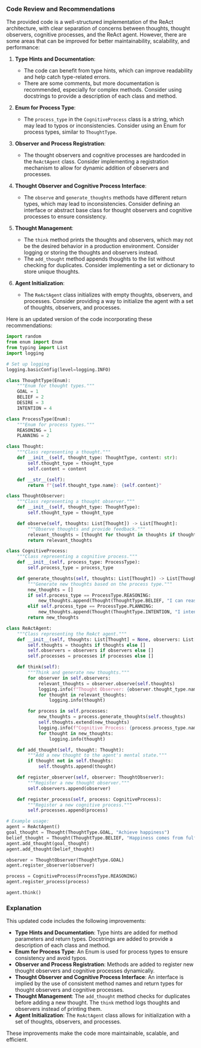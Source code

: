 ### Code Review and Recommendations

The provided code is a well-structured implementation of the ReAct architecture, with clear separation of concerns between thoughts, thought observers, cognitive processes, and the ReAct agent. However, there are some areas that can be improved for better maintainability, scalability, and performance:

1.  **Type Hints and Documentation**:
    *   The code can benefit from type hints, which can improve readability and help catch type-related errors.
    *   There are some comments, but more documentation is recommended, especially for complex methods. Consider using docstrings to provide a description of each class and method.

2.  **Enum for Process Type**:
    *   The `process_type` in the `CognitiveProcess` class is a string, which may lead to typos or inconsistencies. Consider using an Enum for process types, similar to `ThoughtType`.

3.  **Observer and Process Registration**:
    *   The thought observers and cognitive processes are hardcoded in the `ReActAgent` class. Consider implementing a registration mechanism to allow for dynamic addition of observers and processes.

4.  **Thought Observer and Cognitive Process Interface**:
    *   The `observe` and `generate_thoughts` methods have different return types, which may lead to inconsistencies. Consider defining an interface or abstract base class for thought observers and cognitive processes to ensure consistency.

5.  **Thought Management**:
    *   The `think` method prints the thoughts and observers, which may not be the desired behavior in a production environment. Consider logging or storing the thoughts and observers instead.
    *   The `add_thought` method appends thoughts to the list without checking for duplicates. Consider implementing a set or dictionary to store unique thoughts.

6.  **Agent Initialization**:
    *   The `ReActAgent` class initializes with empty thoughts, observers, and processes. Consider providing a way to initialize the agent with a set of thoughts, observers, and processes.

Here is an updated version of the code incorporating these recommendations:

```python
import random
from enum import Enum
from typing import List
import logging

# Set up logging
logging.basicConfig(level=logging.INFO)

class ThoughtType(Enum):
    """Enum for thought types."""
    GOAL = 1
    BELIEF = 2
    DESIRE = 3
    INTENTION = 4

class ProcessType(Enum):
    """Enum for process types."""
    REASONING = 1
    PLANNING = 2

class Thought:
    """Class representing a thought."""
    def __init__(self, thought_type: ThoughtType, content: str):
        self.thought_type = thought_type
        self.content = content

    def __str__(self):
        return f"{self.thought_type.name}: {self.content}"

class ThoughtObserver:
    """Class representing a thought observer."""
    def __init__(self, thought_type: ThoughtType):
        self.thought_type = thought_type

    def observe(self, thoughts: List[Thought]) -> List[Thought]:
        """Observe thoughts and provide feedback."""
        relevant_thoughts = [thought for thought in thoughts if thought.thought_type == self.thought_type]
        return relevant_thoughts

class CognitiveProcess:
    """Class representing a cognitive process."""
    def __init__(self, process_type: ProcessType):
        self.process_type = process_type

    def generate_thoughts(self, thoughts: List[Thought]) -> List[Thought]:
        """Generate new thoughts based on the process type."""
        new_thoughts = []
        if self.process_type == ProcessType.REASONING:
            new_thoughts.append(Thought(ThoughtType.BELIEF, "I can reason about my goals."))
        elif self.process_type == ProcessType.PLANNING:
            new_thoughts.append(Thought(ThoughtType.INTENTION, "I intend to achieve my goals."))
        return new_thoughts

class ReActAgent:
    """Class representing the ReAct agent."""
    def __init__(self, thoughts: List[Thought] = None, observers: List[ThoughtObserver] = None, processes: List[CognitiveProcess] = None):
        self.thoughts = thoughts if thoughts else []
        self.observers = observers if observers else []
        self.processes = processes if processes else []

    def think(self):
        """Think and generate new thoughts."""
        for observer in self.observers:
            relevant_thoughts = observer.observe(self.thoughts)
            logging.info(f"Thought Observer: {observer.thought_type.name}")
            for thought in relevant_thoughts:
                logging.info(thought)

        for process in self.processes:
            new_thoughts = process.generate_thoughts(self.thoughts)
            self.thoughts.extend(new_thoughts)
            logging.info(f"Cognitive Process: {process.process_type.name}")
            for thought in new_thoughts:
                logging.info(thought)

    def add_thought(self, thought: Thought):
        """Add a new thought to the agent's mental state."""
        if thought not in self.thoughts:
            self.thoughts.append(thought)

    def register_observer(self, observer: ThoughtObserver):
        """Register a new thought observer."""
        self.observers.append(observer)

    def register_process(self, process: CognitiveProcess):
        """Register a new cognitive process."""
        self.processes.append(process)

# Example usage:
agent = ReActAgent()
goal_thought = Thought(ThoughtType.GOAL, "Achieve happiness")
belief_thought = Thought(ThoughtType.BELIEF, "Happiness comes from fulfilling desires")
agent.add_thought(goal_thought)
agent.add_thought(belief_thought)

observer = ThoughtObserver(ThoughtType.GOAL)
agent.register_observer(observer)

process = CognitiveProcess(ProcessType.REASONING)
agent.register_process(process)

agent.think()
```

### Explanation

This updated code includes the following improvements:

*   **Type Hints and Documentation**: Type hints are added for method parameters and return types. Docstrings are added to provide a description of each class and method.
*   **Enum for Process Type**: An Enum is used for process types to ensure consistency and avoid typos.
*   **Observer and Process Registration**: Methods are added to register new thought observers and cognitive processes dynamically.
*   **Thought Observer and Cognitive Process Interface**: An interface is implied by the use of consistent method names and return types for thought observers and cognitive processes.
*   **Thought Management**: The `add_thought` method checks for duplicates before adding a new thought. The `think` method logs thoughts and observers instead of printing them.
*   **Agent Initialization**: The `ReActAgent` class allows for initialization with a set of thoughts, observers, and processes.

These improvements make the code more maintainable, scalable, and efficient.